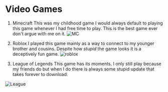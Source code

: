# Video Games


1. Minecraft
This was my childhood game I would always default to playing this game whenever I had free time to play. This is the best game ever don't argue with me on it.
![MC](https://cdn.mos.cms.futurecdn.net/tAPb5nKEYXMxtZucUyixRg.jpg)

2. Roblox
I played this game mainly as a way to connect to my younger brother and cousins. Despite how *stupid* the game looks it is a deceptively fun game.
![roblox](https://media.wired.com/photos/604be13a1d09b7f18fe49d6c/2:1/w_1919,h_959,c_limit/Gear-Roblox-jailbreak_1920x1080.jpg)



3. League of Legends
This game has its moments. I only still play because my friends do but when I do there is always some stupid update that takes forever to download.


![League](https://pics.me.me/league-legends-of-eta-0-mins-151-0-mb-133-2-mb-hey-43223637.png)
